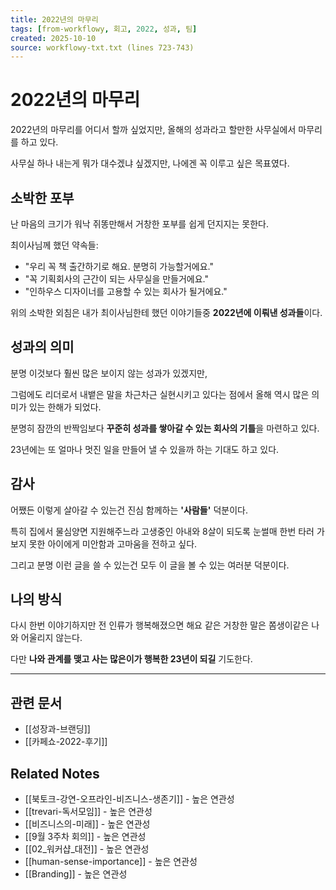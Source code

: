 ```yaml
---
title: 2022년의 마무리
tags: [from-workflowy, 회고, 2022, 성과, 팀]
created: 2025-10-10
source: workflowy-txt.txt (lines 723-743)
---
```


# 2022년의 마무리

2022년의 마무리를 어디서 할까 싶었지만, 올해의 성과라고 할만한 사무실에서 마무리를 하고 있다.

사무실 하나 내는게 뭐가 대수겠냐 싶겠지만, 나에겐 꼭 이루고 싶은 목표였다.

## 소박한 포부

난 마음의 크기가 워낙 쥐똥만해서 거창한 포부를 쉽게 던지지는 못한다.

최이사님께 했던 약속들:
- "우리 꼭 책 출간하기로 해요. 분명히 가능할거에요."
- "꼭 기획회사의 근간이 되는 사무실을 만들거에요."
- "인하우스 디자이너를 고용할 수 있는 회사가 될거에요."

위의 소박한 외침은 내가 최이사님한테 했던 이야기들중 **2022년에 이뤄낸 성과들**이다.

## 성과의 의미

분명 이것보다 훨씬 많은 보이지 않는 성과가 있겠지만,

그럼에도 리더로서 내뱉은 말을 차근차근 실현시키고 있다는 점에서 올해 역시 많은 의미가 있는 한해가 되었다.

분명히 잠깐의 반짝임보다 **꾸준히 성과를 쌓아갈 수 있는 회사의 기틀**을 마련하고 있다.

23년에는 또 얼마나 멋진 일을 만들어 낼 수 있을까 하는 기대도 하고 있다.

## 감사

어쨌든 이렇게 살아갈 수 있는건 진심 함께하는 **'사람들'** 덕분이다.

특히 집에서 물심양면 지원해주느라 고생중인 아내와 8살이 되도록 눈썰매 한번 타러 가보지 못한 아이에게 미안함과 고마움을 전하고 싶다.

그리고 분명 이런 글을 쓸 수 있는건 모두 이 글을 볼 수 있는 여러분 덕분이다.

## 나의 방식

다시 한번 이야기하지만 전 인류가 행복해졌으면 해요 같은 거창한 말은 쫌생이같은 나와 어울리지 않는다.

다만 **나와 관계를 맺고 사는 많은이가 행복한 23년이 되길** 기도한다.

---

## 관련 문서
- [[성장과-브랜딩]]
- [[카페쇼-2022-후기]]

## Related Notes
- [[북토크-강연-오프라인-비즈니스-생존기]] - 높은 연관성
- [[trevari-독서모임]] - 높은 연관성
- [[비즈니스의-미래]] - 높은 연관성
- [[9월 3주차 회의]] - 높은 연관성
- [[02_워커샵_대전]] - 높은 연관성
- [[human-sense-importance]] - 높은 연관성
- [[Branding]] - 높은 연관성
